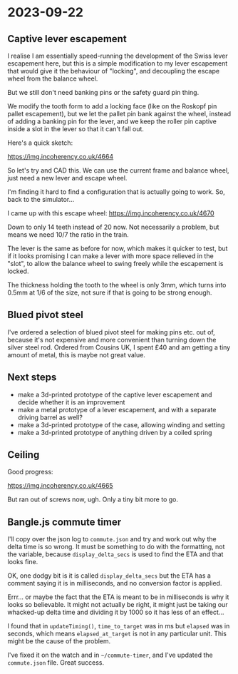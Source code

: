 # 2023-09-22

## Captive lever escapement

I realise I am essentially speed-running the development of the Swiss lever escapement here,
but this is a simple modification to my lever escapement that would give it the behaviour of
"locking", and decoupling the escape wheel from the balance wheel.

But we still don't need banking pins or the safety guard pin thing.

We modify the tooth form to add a locking face (like on the Roskopf pin pallet escapement),
but we let the pallet pin bank against the wheel, instead of adding a banking pin for the lever,
and we keep the roller pin captive inside a slot in the lever so that it can't fall out.

Here's a quick sketch:

https://img.incoherency.co.uk/4664

So let's try and CAD this. We can use the current frame and balance wheel, just need a new lever
and escape wheel.

I'm finding it hard to find a configuration that is actually going to work. So, back to the
simulator...

I came up with this escape wheel: https://img.incoherency.co.uk/4670

Down to only 14 teeth instead of 20 now. Not necessarily a problem, but means we need 10/7 the ratio
in the train.

The lever is the same as before for now, which makes it quicker to test, but if it looks promising I can
make a lever with more space relieved in the "slot", to allow the balance wheel to swing freely
while the escapement is locked.

The thickness holding the tooth to the wheel is only 3mm, which turns into 0.5mm at 1/6 of the
size, not sure if that is going to be strong enough.

## Blued pivot steel

I've ordered a selection of blued pivot steel for making pins etc. out of, because it's not
expensive and more convenient than turning down the silver steel rod. Ordered from Cousins UK,
I spent £40 and am getting a tiny amount of metal, this is maybe not great value.

## Next steps

* make a 3d-printed prototype of the captive lever escapement and decide whether it is an improvement
* make a metal prototype of a lever escapement, and with a separate driving barrel as well?
* make a 3d-printed prototype of the case, allowing winding and setting
* make a 3d-printed prototype of anything driven by a coiled spring

## Ceiling

Good progress:

https://img.incoherency.co.uk/4665

But ran out of screws now, ugh. Only a tiny bit more to go.

## Bangle.js commute timer

I'll copy over the json log to `commute.json` and try and work out why the delta time is so wrong.
It must be something to do with the formatting, not the variable, because `display_delta_secs` is
used to find the ETA and that looks fine.

OK, one dodgy bit is it is called `display_delta_secs` but the ETA has a comment saying it is
in milliseconds, and no conversion factor is applied.

Errr... or maybe the fact that the ETA is meant to be in milliseconds is why it looks so
believable. It might not actually be right, it might just be taking our whacked-up delta time
and dividing it by 1000 so it has less of an effect...

I found that in `updateTiming()`, `time_to_target` was in ms but `elapsed` was in seconds, which
means `elapsed_at_target` is not in any particular unit. This might be the cause of the problem.

I've fixed it on the watch and in `~/commute-timer`, and I've updated the `commute.json` file.
Great success.

